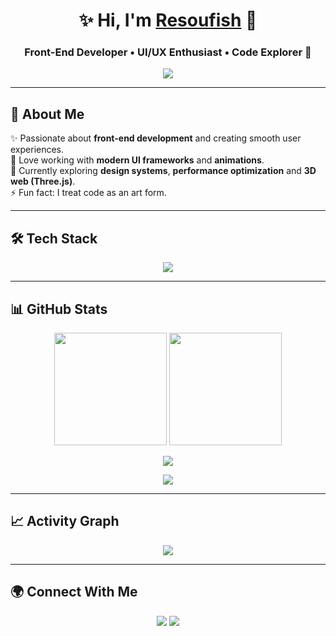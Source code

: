 <!-- Заголовок -->
<h1 align="center">✨ Hi, I'm <a href="https://github.com/resoufish">Resoufish</a> 👋</h1>
<h3 align="center">Front-End Developer • UI/UX Enthusiast • Code Explorer 🚀</h3>

<!-- Анимированная печать -->
<p align="center">
  <img src="https://readme-typing-svg.herokuapp.com?font=Fira+Code&size=22&duration=3000&pause=1000&color=61DAFB&center=true&vCenter=true&width=600&lines=Front-end+Developer;React+%7C+TypeScript+%7C+Next.js;Loves+Animations+and+UI+Design;Always+Learning+%26+Experimenting" />
</p>

---

## 🌌 About Me  

✨ Passionate about **front-end development** and creating smooth user experiences.  
🎨 Love working with **modern UI frameworks** and **animations**.  
🌱 Currently exploring **design systems**, **performance optimization** and **3D web (Three.js)**.  
⚡ Fun fact: I treat code as an art form.  

---

## 🛠 Tech Stack  

<p align="center">
  <img src="https://skillicons.dev/icons?i=html,css,js,ts,react,nextjs,tailwind,figma,nodejs,java,cpp,python,go,git,linux&theme=dark" />
</p>

---

## 📊 GitHub Stats  

<p align="center">
  <img height="180em" src="https://github-readme-stats.vercel.app/api?username=resoufish&show_icons=true&theme=radical&hide_border=true&count_private=true" />
  <img height="180em" src="https://github-readme-stats.vercel.app/api/top-langs/?username=resoufish&layout=compact&theme=radical&hide_border=true" />
</p>

<p align="center">
  <img src="https://github-readme-streak-stats.herokuapp.com/?user=resoufish&theme=radical&hide_border=true" />
</p>

<p align="center">
  <img src="https://github-profile-trophy.vercel.app/?username=resoufish&theme=radical&no-frame=true&margin-w=10&row=1&column=6" />
</p>

---

## 📈 Activity Graph  

<p align="center">
  <img src="https://github-readme-activity-graph.vercel.app/graph?username=resoufish&theme=react-dark&hide_border=true&area=true" />
</p>

---

## 🌍 Connect With Me  

<p align="center">
  <a href="https://github.com/resoufish"><img src="https://img.shields.io/badge/GitHub-181717?style=for-the-badge&logo=github&logoColor=white" /></a>
  <a href="https://t.me/resoufish"><img src="https://img.shields.io/badge/Telegram-2CA5E0?style=for-the-badge&logo=telegram&logoColor=white" /></a>
</p>